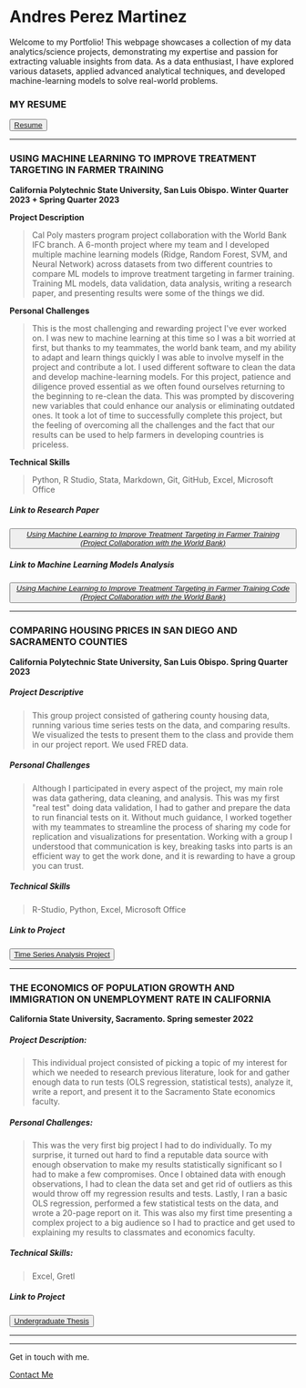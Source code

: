 # Andres Perez Martinez

Welcome to my Portfolio! This webpage showcases a collection of my data analytics/science projects, demonstrating my expertise and passion for extracting valuable insights from data. As a data enthusiast, I have explored various datasets, applied advanced analytical techniques, and developed machine-learning models to solve real-world problems.

### MY RESUME

<button id="project-button"><a href="Resume-Andres Perez Martinez.pdf">Resume</a></button>



--------------------------------------------------------------------------------------------------------------------------------------------------------------------------------------------------------------------------------------------------------------------------------------------------------------------------------------------------------------------------------------------------------------------------------------


### USING MACHINE LEARNING TO IMPROVE TREATMENT TARGETING IN FARMER TRAINING

**California Polytechnic State University, San Luis Obispo. Winter Quarter 2023 + Spring Quarter 2023**

**Project Description**
> Cal Poly masters program project collaboration with the World Bank IFC branch. A 6-month project where my team and I developed multiple machine learning models (Ridge, Random Forest, SVM, and Neural Network) across datasets from two different countries to compare ML models to improve treatment targeting in farmer training. Training ML models, data validation, data analysis, writing a research paper, and presenting results were some of the things we did.

**Personal Challenges**
> This is the most challenging and rewarding project I've ever worked on. I was new to machine learning at this time so I was a bit worried at first, but thanks to my teammates, the world bank team, and my ability to adapt and learn things quickly I was able to involve myself in the project and contribute a lot. I used different software to clean the data and develop machine-learning models. For this project, patience and diligence proved essential as we often found ourselves returning to the beginning to re-clean the data. This was prompted by discovering new variables that could enhance our analysis or eliminating outdated ones. It took a lot of time to successfully complete this project, but the feeling of overcoming all the challenges and the fact that our results can be used to help farmers in developing countries is priceless.

**Technical Skills**
> Python, R Studio, Stata, Markdown, Git, GitHub, Excel, Microsoft Office


##### **Link to Research Paper**

<button id="project-button"><a href="Use_Machine_Learning_to_Improve_Treatment_Targeting_in_Farmer_Training.pdf">*Using Machine Learning to Improve Treatment Targeting in Farmer Training (Project Collaboration with the World Bank)*</a></button>

##### **Link to Machine Learning Models Analysis**
<button id="project-button"><a href="ML_Analysis.html">*Using Machine Learning to Improve Treatment Targeting in Farmer Training Code (Project Collaboration with the World Bank)*</a></button>



--------------------------------------------------------------------------------------------------------------------------------------------------------------------------------------------------------------------------------------------------------------------------------------------------------------------------------------------------------------------------------------------------------------------------------------



### COMPARING HOUSING PRICES IN SAN DIEGO AND SACRAMENTO COUNTIES

**California Polytechnic State University, San Luis Obispo. Spring Quarter 2023**

##### Project Descriptive

> This group project consisted of gathering county housing data, running various time series tests on the data, and comparing results. We visualized the tests to present them to the class and provide them in our project report. We used FRED data.

##### Personal Challenges

> Although I participated in every aspect of the project, my main role was data gathering, data cleaning, and analysis. This was my first "real test" doing data validation, I had to gather and prepare the data to run financial tests on it. Without much guidance, I worked together with my teammates to streamline the process of sharing my code for replication and visualizations for presentation. Working with a group I understood that communication is key, breaking tasks into parts is an efficient way to get the work done, and it is rewarding to have a group you can trust.

##### Technical Skills

> R-Studio, Python, Excel, Microsoft Office

##### Link to Project

<button id="project-button"><a href="House Prices in San Diego and Sacramento.pdf">Time Series Analysis Project</a></button>



--------------------------------------------------------------------------------------------------------------------------------------------------------------------------------------------------------------------------------------------------------------------------------------------------------------------------------------------------------------------------------------------------------------------------------------



### THE ECONOMICS OF POPULATION GROWTH AND IMMIGRATION ON UNEMPLOYMENT RATE IN CALIFORNIA

**California State University, Sacramento. Spring semester 2022**

##### Project Description: 

> This individual project consisted of picking a topic of my interest for which we needed to research previous literature, look for and gather enough data to run tests (OLS regression, statistical tests), analyze it, write a report, and present it to the Sacramento State economics faculty.

##### Personal Challenges:

> This was the very first big project I had to do individually. To my surprise, it turned out hard to find a reputable data source with enough observation to make my results statistically significant so I had to make a few compromises. Once I obtained data with enough observations, I had to clean the data set and get rid of outliers as this would throw off my regression results and tests. Lastly, I ran a basic OLS regression, performed a few statistical tests on the data, and wrote a 20-page report on it. This was also my first time presenting a complex project to a big audience so I had to practice and get used to explaining my results to classmates and economics faculty.    

##### Technical Skills:

> Excel, Gretl 

##### Link to Project

<button id="project-button"><a href="THE ECONOMICS OF POPULATION GROWTH AND IMMIGRATION ON UNEMPLOYMENT RATE IN CALIFORNIA.pdf">Undergraduate Thesis</a></button>


<html>
<head>
  <title>Button Example</title>
  <style>
    /* Styles for the button with "project-button" id */
    #project-button: hover {
      background-color: rgba(171, 235, 198);
      color: white;
      font-size: 16px;
      padding: 10px 20px;
      border: none;
      border-radius: 5px;
      cursor: pointer;
    }
        /* Additional styles for the button when hovered */
    #project-button:hover {
      background-color: rgba(171, 235, 198);
    }
  </style>
</head>
</html>

_________________________________________________________________________________________________________________________________________________________________________________________________________________
_________________________________________________________________________________________________________________________________________________________________________________________________________________

Get in touch with me.
<html>
<head>
  <title>Contact Me</title>
</head>
<body>
  <!-- Your page content goes here -->

  <!-- Button at the bottom of the page -->
  <div class="contact-button">
    <a href="mailto:andy._992010@hotmail.com">Contact Me</a>
  </div>
</body>
</html>
